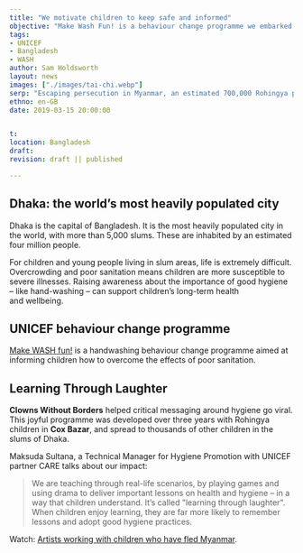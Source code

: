 ```yaml
---
title: "We motivate children to keep safe and informed"
objective: "Make Wash Fun! is a behaviour change programme we embarked on with <b>UNICEF</b>, over 3 years. We brought our approach to hand washing in <b>Cox’s Bazar, Dhaka</b> and developed a movement which continues to be shared across Bangladesh with thousands of&nbsp;children."
tags:
- UNICEF
- Bangladesh
- WASH
author: Sam Holdsworth
layout: news
images: ["./images/tai-chi.webp"]
serp: "Escaping persecution in Myanmar, an estimated 700,000 Rohingya people fled to Bangladesh & now live in refugee camps, working with UNICEF we implemented a successful behaviour change programme."
ethno: en-GB
date: 2019-03-15 20:00:00


t:
location: Bangladesh
draft:
revision: draft || published

---
```


<!--
# Partner name
> important endorsement
## About the partnership
- why is this a just cause?
- what is THIS partner's vision for the future?
- how do we meet their goals?
## Technical criteria
- tracking and monitoring
- accountability
- people
-->



## Dhaka: the world’s most heavily populated&nbsp;city

<!--
Escaping persecution in Myanmar, an estimated 700,000 Rohingya people fled to Bangladesh and now live in refugee camps near **Cox’s Bazar,&nbsp;Dhaka**.
-->

Dhaka is the capital of Bangladesh. It is the most heavily populated city in the world, with more than 5,000 slums.
These are inhabited by an estimated four million&nbsp;people.

For <!-- families, -->children and young people living in slum areas, life is extremely difficult. Overcrowding and poor sanitation means children are more susceptible to severe illnesses. Raising awareness about the importance of good hygiene – like hand-washing – can support children’s long-term health and&nbsp;wellbeing.

## UNICEF behaviour change programme

[Make WASH fun!](https://www.unicef.org/rosa/stories/rohingya-children-become-hygiene-promotion-ambassadors-during-covid-19-response-coxs-bazar) is a handwashing behaviour change programme aimed at informing children how to overcome the effects of poor&nbsp;sanitation.

## Learning Through Laughter

**Clowns Without Borders** helped critical messaging around hygiene go viral. This joyful programme was developed over three years with Rohingya children in **Cox Bazar**, and spread to thousands of other children in the slums of&nbsp;Dhaka.

<!--
> The magic ingredient? Play.
**Play** helps children learn about themselves, each other and the world. It strengthens their bodies and their brains. It opens children up to new experiences and provides fertile ground for developing skills. It’s the best and most exciting way to learn.
-->

Maksuda Sultana, a Technical Manager for Hygiene Promotion with UNICEF partner CARE talks about our impact:

> We are teaching through real-life scenarios, by playing games and using drama to deliver important lessons on health and hygiene – in a way that children understand. It’s called "learning through laughter". When children enjoy learning, they are far more likely to remember lessons and adopt good hygiene practices.

<script>import Youtube from '$lib/Youtube.svelte';</script>
<Youtube watchID='MhdrEDr2MjI'/>

Watch: [Artists working with children who have fled Myanmar](https://www.youtube.com/watch?v=MhdrEDr2MjI)<!--, on the&nbsp;BBC -->.

<Youtube watchID='njcZ6jOgazU'/>

<!--
# A network of clowns brings laughter to Rohingya camps
- from: https://www.devex.com/news/a-network-of-clowns-brings-laughter-to-rohingya-camps-94416

![Clowns entertain children](https://res.cloudinary.com/devex/image/fetch/c_scale,f_auto,q_auto,w_720/https://lh4.googleusercontent.com/dAYnBo22WcBfVgEXOW54z_DLMsnMaTPJFNTPTYkSiIBZrEUbNitxHKzqucvwXyC-iAo79-waMojMvH809eYYP9jIH9XumUPcwi4aBrPvwWDho_96HX8dpzFgOubScoSNntKEJOMt "Clowns entertain children in Cox’s Bazar in Bangladesh. Photo by: Edward Morgan")

COX’S BAZAR, Bangladesh — On a hot December afternoon, four clowns wait patiently for children to settle down. The teachers are struggling to bring order amongst the 500-odd children, who are transfixed. Some have their mouths open and others sit down without taking their eyes off the clowns — sometimes plopping onto a friend’s lap, adding to the commotion.

The children live in Kutupalong-Balukhali camp, the world’s largest refugee settlement, that stretches south from Cox’s Bazar, Bangladesh. None of them have seen a clown in real life — until now.

> What we bring cannot be measured, but it is undeniable that laughter prolongs lives. It is, after all, the best medicine.

<cite>Nicholas Mamba, clown, Clowns Without Borders</cite>

The show itself is over the top, with exaggerated sloppiness, magic tricks, and juggling routines. There are many pratfalls — the technical term for a staged tumble — for comic effect. The clowns play for awkwardness intentionally, and it gets a laugh every time. The show is held in a “child-friendly space,” a version of playschools with open areas, but set inside a refugee camp. The clowns wear goofy clothes, but no makeup. Just a big red nose.

In Myanmar, where many of these children were born, the Rohingya Muslim community was subjected to state-backed violence, which the United Nations has declared a “textbook example of ethnic cleansing.” More than 740,000 Rohingya have fled across the border to Bangladesh since August 2017. The total number of Rohingya refugees now stands at 909,840. Nearly 498,700 — or 55 percent — are children, now living in a refugee camp the size of a small city, with few schools or playgrounds, and often saddled with responsibilities of household chores such as collecting firewood or working as day laborers.

Not today though. Today, they are here to watch clowns.

## A global network of clowns

Two of the four clowns, Jonas Sjögren and Nicholas Mamba, are visiting the camp for the second time. It’s been almost 11 months since their first visit, and they are pleasantly surprised that the children remember them.

“Every person in the camp is worth coming back to,” said Mamba, a clown from Swaziland, on his second expedition to the Rohingya camps. Rohingya refugees are used to celebrities visiting the camps, but it is the clowns who truly enjoy unparalleled celebrity status.

“We got out of the car, and hundreds of kids were screaming and running towards us. They recognized us instantly. We were not even wearing the red noses,” Sjögren said. Within minutes, a ripple went through the camps: “Each kid’s excited scream attracted 10 more. Before we knew, hundreds of kids were running at us,” he recalled.

Excited screams from children, thunderous applause, and roaring laughter are all rare commodities in a refugee camp. It makes these workshops and performances precious.

https://www.youtube.com/watch?v=UqI0DVwBlK8
**Clowns Without Borders performs in Rohingya refugee camps. Via YouTube.**

The teachers eventually impose order, and the show begins.

The jokes are elementary. In one case, the routine simply involves a farting noise and the audience is helpless with laughter. “We were singing a song and we made a farting noise. One girl, in particular, could not stop laughing. I sincerely believe, in that moment — reduced to a little pile of laughter —she isn’t aware she is in the middle of a humanitarian crisis,” Sjögren said.

For the last 20 years, Clowns Without Borders, a global network of clowns, has been working in places that are in dire need of laughter: “Doctors Without Borders helps people survive. We teach them to live on. We don’t come with candy or medicines. What we bring cannot be measured, but it is undeniable that laughter prolongs lives. It is, after all, the best medicine,” Mamba added.

The organization was founded by a legend among clowns: Tortell Poltrona, who was invited to perform in a refugee camp in Croatia, created as a result of the Yugoslav Wars in the ‘90s. The Spanish clown’s performance unexpectedly attracted audiences of more than 700 children, making Poltrona realize that there was a great need for clowns in crisis situations. Poltrona grew up in Spain under the Franco dictatorship, and he considered clowning to be a creative way to help children suffering from post-traumatic stress disorder express themselves without having to rely on words.

Since then, CWB has worked with the [UN Refugee Agency](https://www.devex.com/organizations/united-nations-high-commissioner-for-refugees-unhcr-46715) to offer humor and art as a means of psychological support to communities that have suffered trauma.

<aside>
[Opinion: Refugee children need more than water, food, and shelter](https://www.devex.com/news/opinion-refugee-children-need-more-than-water-food-and-shelter-94225)

Lego Foundation CEO John Goodwin explores how providing for refugee children must go beyond basic survival needs. Children's lifelong development and learning are determined by a key ingredient: play.
</aside>

## Filling a void

In the Rohingya community, clowning has emerged as a creative resource to help children who are dealing with trauma. In the camps, the impact of their experiences manifests itself amongst children in unexpected ways every day. Sjögren gave an example of a child who flinched when the clown raised his hand to wave at him.

Traumatic stress can be associated with lasting changes in the brain, particularly for children. During the targeted violence in 2017, some of the Rohingya children saw their family members being tortured, raped, and murdered.

One in 2 Rohingya children who fled to Bangladesh were orphaned by violence, while more than 6,000 children living in Cox’s Bazar are alone or have to fend for themselves, according to a study by Save The Children. Education and psychosocial support for the children — now being referred to as a “lost generation” by UNICEF — has emerged as a priority area for aid agencies.

“We are talking about children who climbed a mountain, barefoot and hungry to get here. They are strong and resilient. They are motivated to learn new things,” said Charbel El Hajj, who works with Terre Des Hommes, a Swiss children’s aid organization working on child protection and psychosocial support.

Unable to verbalize their feelings, traumatized children may experience chronic stress, vigilance, fear, and irritation, according to El Hajj.

A performance by the clowns will not remedy any of that — not today anyway. But it will briefly allow the children to experience something different. “Laughter opens something very fundamental in people. If we open that door in a safe place, it creates resilience and empowers the healing process,” Mamba said.



![Children react to clowns](https://res.cloudinary.com/devex/image/fetch/c_scale,f_auto,q_auto,w_720/https://lh4.googleusercontent.com/d0wAf_lSqLWVpiu-eacNJUDoyU3SQPdtc3oiAnT4kEUUM5qv7D60nW9kY_fuux3Rnqo1C0tOOqMvIc5ktX58scdWU-jmqzFGN-0ne65ZRntc2jiSSdREmeofmwOBDxBI-umfx6sH "Children react to clowns in Bangladesh. Photo by: Edward Morgan")

## Learning by laughing

Performances are not entirely without lessons, though. Aid organizations such as TDH, which collaborates with clowns and brings them to the camps, weave messages about sanitation and personal hygiene; trust-building exercises; and motor skill development into the performance.

Avenues for formal education are rare in the Rohingya refugee camps. Rohingya families and Bangladeshi officials have criticized the U.N.-backed humanitarian operation — which has received $655 million in international aid over the last year — for providing inadequate classrooms and curriculum. The curriculum to be taught during 2019-2020 is still being finalized.

“The competency-based learning framework and approach is gradually being introduced in the camps,” said Frederic Vincent, who heads education sector activities inside the camps for UNICEF. New learning materials are being piloted and a planned rollout for all children is likely to be completed by March 2019, he said.

In absence of formal education, nonformal education imparted during CWB performances fills a critical void that helps children cope with the realities of life as a refugee. The clowns conduct workshops for children on behalf of aid organizations, whose employees are trained to continue the lessons after they leave. The messages are simple: Work in a team, learn to trust each other, trust this space.

“If they build a human pyramid and it starts to shake, we teach them how to slow down, disentangle, and do it without hurting each other. The children fall a lot but they learn along the way, form closer friendships,” Sjögren explained.

Midway through the show, the clowns realize that adults have lined up on elevated roads around the play area, so they start playing to the older audience as well.

“The parents are happy because their children go back home smiling. It is a rare thing in the camps,” said Tania Nachrin, psychosocial support coordinator at TDH. A day after the clowns leave, every returning child has the same question: When will they be back?

The day the clowns performed fueled conversation for months after the show. It was one of the few days when Rohingya children were not refugee children, queuing up to collect food coupons, medicine, or shelter supplies. They were just children, for a brief second, in the middle of a humanitarian crisis.

About the Author: Vidya Krishnan
Vidya Krishnan is a Mumbai-based freelance journalist who writes about health, human rights, and gender in South Asia.

-->








<!--
t:
location: Bangladesh
draft:
revision: draft || published
-->
<!--
objective: highlight Partner's humanitarian objective for the location.
serp: subheader and ecerpt from Search Engine Results Page entry
ethno: compounding language encoding, region or target locale.
  - short form of `ethnologue`, encompasing isolate, creole or locale.

#
tags:
- "Cox’s Bazar, Dhaka"
date format: `YYYY-MM-DD`
layout: person || article || blog || default
true: published || draft
doc: version, context, revision,
{title} content
-->

<!-- Documentation:  -->
<!--script context="module">
  export let metadata = {
    title: "Make WASH fun!",
    author: "Sam Holdsworth"
  };
</script-->

<!-- <script>
  import Component from './Component.svelte';
</script>

<Component>
{@html title}
{@html serp}
</Component> -->
